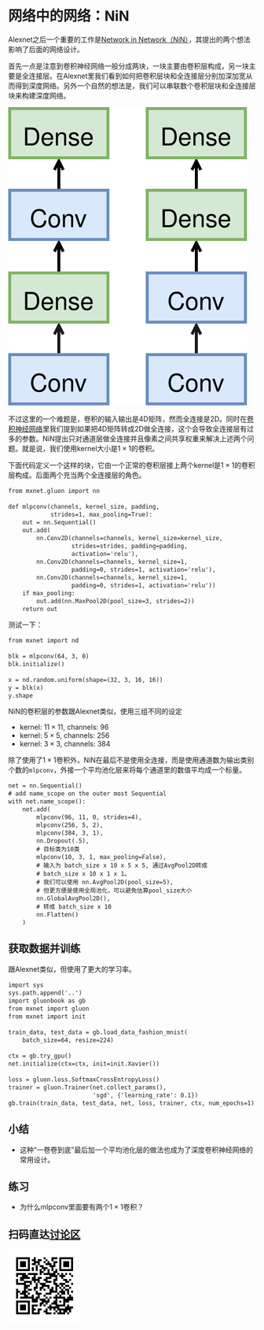 # 网络中的网络：NiN

Alexnet之后一个重要的工作是[Network in Network（NiN）](https://arxiv.org/abs/1312.4400)，其提出的两个想法影响了后面的网络设计。

首先一点是注意到卷积神经网络一般分成两块，一块主要由卷积层构成，另一块主要是全连接层。在Alexnet里我们看到如何把卷积层块和全连接层分别加深加宽从而得到深度网络。另外一个自然的想法是，我们可以串联数个卷积层块和全连接层块来构建深度网络。

![](../img/nin.svg)

不过这里的一个难题是，卷积的输入输出是4D矩阵，然而全连接是2D。同时在[卷积神经网络](./cnn-scratch.md)里我们提到如果把4D矩阵转成2D做全连接，这个会导致全连接层有过多的参数。NiN提出只对通道层做全连接并且像素之间共享权重来解决上述两个问题。就是说，我们使用kernel大小是$1 \times 1$的卷积。

下面代码定义一个这样的块，它由一个正常的卷积层接上两个kernel是$1 \times 1$的卷积层构成。后面两个充当两个全连接层的角色。

```{.python .input  n=2}
from mxnet.gluon import nn

def mlpconv(channels, kernel_size, padding,
            strides=1, max_pooling=True):
    out = nn.Sequential()
    out.add(
        nn.Conv2D(channels=channels, kernel_size=kernel_size,
                  strides=strides, padding=padding,
                  activation='relu'),
        nn.Conv2D(channels=channels, kernel_size=1,
                  padding=0, strides=1, activation='relu'),
        nn.Conv2D(channels=channels, kernel_size=1,
                  padding=0, strides=1, activation='relu'))
    if max_pooling:
        out.add(nn.MaxPool2D(pool_size=3, strides=2))
    return out
```

测试一下：

```{.python .input  n=8}
from mxnet import nd

blk = mlpconv(64, 3, 0)
blk.initialize()

x = nd.random.uniform(shape=(32, 3, 16, 16))
y = blk(x)
y.shape
```

NiN的卷积层的参数跟Alexnet类似，使用三组不同的设定

- kernel: $11\times 11$, channels: 96
- kernel: $5\times 5$, channels: 256
- kernel: $3\times 3$, channels: 384

除了使用了$1\times 1$卷积外，NiN在最后不是使用全连接，而是使用通道数为输出类别个数的`mlpconv`，外接一个平均池化层来将每个通道里的数值平均成一个标量。

```{.python .input  n=9}
net = nn.Sequential()
# add name_scope on the outer most Sequential
with net.name_scope():
    net.add(
        mlpconv(96, 11, 0, strides=4),
        mlpconv(256, 5, 2),
        mlpconv(384, 3, 1),
        nn.Dropout(.5),
        # 目标类为10类
        mlpconv(10, 3, 1, max_pooling=False),
        # 输入为 batch_size x 10 x 5 x 5, 通过AvgPool2D转成
        # batch_size x 10 x 1 x 1。
        # 我们可以使用 nn.AvgPool2D(pool_size=5), 
        # 但更方便是使用全局池化，可以避免估算pool_size大小
        nn.GlobalAvgPool2D(),
        # 转成 batch_size x 10
        nn.Flatten()
    )

```

## 获取数据并训练

跟Alexnet类似，但使用了更大的学习率。

```{.python .input  n=4}
import sys
sys.path.append('..')
import gluonbook as gb
from mxnet import gluon
from mxnet import init

train_data, test_data = gb.load_data_fashion_mnist(
    batch_size=64, resize=224)

ctx = gb.try_gpu()
net.initialize(ctx=ctx, init=init.Xavier())

loss = gluon.loss.SoftmaxCrossEntropyLoss()
trainer = gluon.Trainer(net.collect_params(),
                        'sgd', {'learning_rate': 0.1})
gb.train(train_data, test_data, net, loss, trainer, ctx, num_epochs=1)
```

## 小结

* 这种“一卷卷到底”最后加一个平均池化层的做法也成为了深度卷积神经网络的常用设计。

## 练习

- 为什么mlpconv里面要有两个$1\times 1$卷积？

## 扫码直达[讨论区](https://discuss.gluon.ai/t/topic/1661)

![](../img/qr_nin-gluon.svg)
